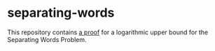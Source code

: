 # separating-words

This repository contains [a proof](./Separating_Words.pdf) for a logarithmic upper bound for the Separating Words Problem.
